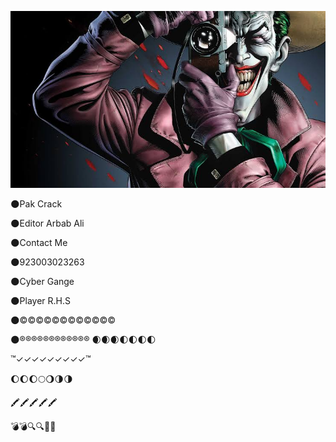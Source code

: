 ![Test Image 1](1.jpg)

🌑Pak Crack

🌑Editor Arbab Ali

🌑Contact Me

🌑923003023263

🌑Cyber Gange 

🌑Player R.H.S

🌑©©©©©©©©©©©©

🌑®®®®®®®®®®®®
🌒🌒🌒🌓🌓🌓🌓

™✓✓✓✓✓✓✓✓✓™

🌔🌔🌔🌕🌖🌗🌗

🖍️🖍️🖍️🖍️🖍️

💣💣🔍🔍🔎🔎 
